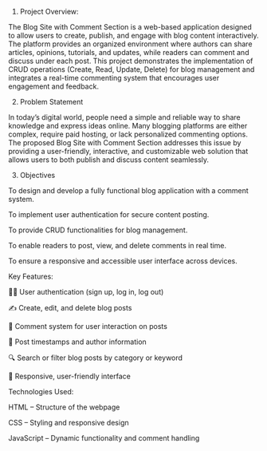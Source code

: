 1. Project Overview:
   
The Blog Site with Comment Section is a web-based application designed to allow users to create, publish, and engage with blog content interactively. The platform provides an organized environment where authors can share articles, opinions, tutorials, and updates, while readers can comment and discuss under each post.
This project demonstrates the implementation of CRUD operations (Create, Read, Update, Delete) for blog management and integrates a real-time commenting system that encourages user engagement and feedback.

2. Problem Statement

In today’s digital world, people need a simple and reliable way to share knowledge and express ideas online. Many blogging platforms are either complex, require paid hosting, or lack personalized commenting options.
The proposed Blog Site with Comment Section addresses this issue by providing a user-friendly, interactive, and customizable web solution that allows users to both publish and discuss content seamlessly.

3. Objectives

To design and develop a fully functional blog application with a comment system.

To implement user authentication for secure content posting.

To provide CRUD functionalities for blog management.

To enable readers to post, view, and delete comments in real time.

To ensure a responsive and accessible user interface across devices.



Key Features:

🧑‍💻 User authentication (sign up, log in, log out)

✍️ Create, edit, and delete blog posts

💬 Comment system for user interaction on posts

📅 Post timestamps and author information

🔍 Search or filter blog posts by category or keyword

🎨 Responsive, user-friendly interface

Technologies Used:

HTML – Structure of the webpage

CSS – Styling and responsive design

JavaScript – Dynamic functionality and comment handling
